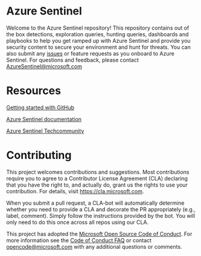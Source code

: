 # Azure Sentinel
Welcome to the Azure Sentinel repository! This repository contains out of the box detections, exploration queries, hunting queries, dashboards and playbooks to help you get ramped up with Azure Sentinel and provide you security content to secure your environment and hunt for threats. You can also submit any [issues](https://github.com/Azure/Azure-Sentinel/issues) or feature requests as you onboard to Azure Sentinel. For questions and feedback, please contact [AzureSentinel@microsoft.com](AzureSentinel@microsoft.com) 

# Resources
[Getting started with GitHub](https://help.github.com/en#dotcom)

[Azure Sentinel documentation](https://go.microsoft.com/fwlink/?linkid=2073774&clcid=0x409)

[Azure Sentinel Techcommunity](https://techcommunity.microsoft.com/t5/Azure-Sentinel/bd-p/AzureSentinel)

# Contributing

This project welcomes contributions and suggestions.  Most contributions require you to agree to a
Contributor License Agreement (CLA) declaring that you have the right to, and actually do, grant us
the rights to use your contribution. For details, visit https://cla.microsoft.com.

When you submit a pull request, a CLA-bot will automatically determine whether you need to provide
a CLA and decorate the PR appropriately (e.g., label, comment). Simply follow the instructions
provided by the bot. You will only need to do this once across all repos using our CLA.

This project has adopted the [Microsoft Open Source Code of Conduct](https://opensource.microsoft.com/codeofconduct/).
For more information see the [Code of Conduct FAQ](https://opensource.microsoft.com/codeofconduct/faq/) or
contact [opencode@microsoft.com](mailto:opencode@microsoft.com) with any additional questions or comments.

